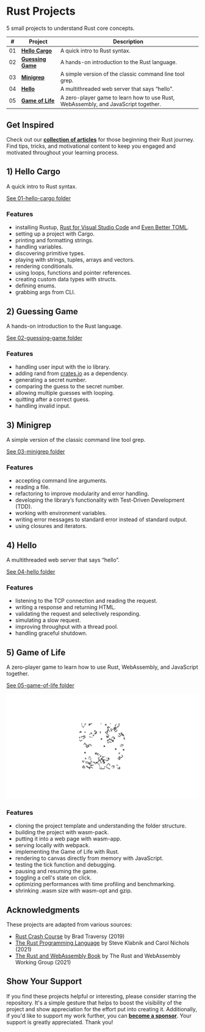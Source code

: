 # Rust Projects

5 small projects to understand Rust core concepts.

| #   | Project                        | Description                                                                        |
| --- | ------------------------------ | ---------------------------------------------------------------------------------- |
| 01  | [**Hello Cargo**](#hellocargo) | A quick intro to Rust syntax.                                                      |
| 02  | [**Guessing Game**](#guessing) | A hands-on introduction to the Rust language.                                      |
| 03  | [**Minigrep**](#minigrep)      | A simple version of the classic command line tool grep.                            |
| 04  | [**Hello**](#hello)            | A multithreaded web server that says “hello”.                                      |
| 05  | [**Game of Life**](#life)      | A zero-player game to learn how to use Rust, WebAssembly, and JavaScript together. |

## Get Inspired

Check out our [**collection of articles**](https://www.onbusinessplan.com/) for those beginning their Rust journey. Find tips, tricks, and motivational content to keep you engaged and motivated throughout your learning process.

## <a name="hellocargo"></a> 1) Hello Cargo

A quick intro to Rust syntax.

[See 01-hello-cargo folder](01-hello-cargo)

### Features

- installing Rustup, [Rust for Visual Studio Code](https://marketplace.visualstudio.com/items?itemName=rust-lang.rust) and [Even Better TOML](https://marketplace.visualstudio.com/items?itemName=tamasfe.even-better-toml).
- setting up a project with Cargo.
- printing and formatting strings.
- handling variables.
- discovering primitive types.
- playing with strings, tuples, arrays and vectors.
- rendering conditionals.
- using loops, functions and pointer references.
- creating custom data types with structs.
- defining enums.
- grabbing args from CLI.

## <a name="guessing"></a> 2) Guessing Game

A hands-on introduction to the Rust language.

[See 02-guessing-game folder](02-guessing-game)

### Features

- handling user input with the io library.
- adding rand from [crates.io](https://crates.io/) as a dependency.
- generating a secret number.
- comparing the guess to the secret number.
- allowing multiple guesses with looping.
- quitting after a correct guess.
- handling invalid input.

## <a name="minigrep"></a> 3) Minigrep

A simple version of the classic command line tool grep.

[See 03-minigrep folder](03-minigrep)

### Features

- accepting command line arguments.
- reading a file.
- refactoring to improve modularity and error handling.
- developing the library’s functionality with Test-Driven Development (TDD).
- working with environment variables.
- writing error messages to standard error instead of standard output.
- using closures and iterators.

## <a name="hello"></a> 4) Hello

A multithreaded web server that says “hello”.

[See 04-hello folder](04-hello)

### Features

- listening to the TCP connection and reading the request.
- writing a response and returning HTML.
- validating the request and selectively responding.
- simulating a slow request.
- improving throughput with a thread pool.
- handling graceful shutdown.

## <a name="life"></a> 5) Game of Life

A zero-player game to learn how to use Rust, WebAssembly, and JavaScript together.

[See 05-game-of-life folder](05-game-of-life)

<p align="center">
    <a href="05-game-of-life">
        <img src="05-game-of-life/screenshot.png">
    </a>
</p>

### Features

- cloning the project template and understanding the folder structure.
- building the project with wasm-pack.
- putting it into a web page with wasm-app.
- serving locally with webpack.
- implementing the Game of Life with Rust.
- rendering to canvas directly from memory with JavaScript.
- testing the tick function and debugging.
- pausing and resuming the game.
- toggling a cell's state on click.
- optimizing performances with time profiling and benchmarking.
- shrinking .wasm size with wasm-opt and gzip.

## Acknowledgments

These projects are adapted from various sources:

- [Rust Crash Course](https://www.youtube.com/watch?v=zF34dRivLOw) by Brad Traversy (2019)
- [The Rust Programming Language](https://doc.rust-lang.org/book/) by Steve Klabnik and Carol Nichols (2021)
- [The Rust and WebAssembly Book](https://rustwasm.github.io/docs/book/) by The Rust and WebAssembly Working Group (2021)

## Show Your Support

If you find these projects helpful or interesting, please consider starring the repository. It's a simple gesture that helps to boost the visibility of the project and show appreciation for the effort put into creating it. Additionally, if you'd like to support my work further, you can [**become a sponsor**](https://github.com/sponsors/solygambas). Your support is greatly appreciated. Thank you!
